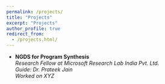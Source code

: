 ```yaml
---
permalink: /projects/
title: "Projects"
excerpt: "Projects"
author_profile: true
redirect_from: 
  - /projects.html/
---
```


* **NGDS for Program Synthesis**  
 *Research Fellow at Microsoft Research Lab India Pvt. Ltd.*  
 *Guide: Dr. Prateek Jain*  
 *Worked on XYZ*
